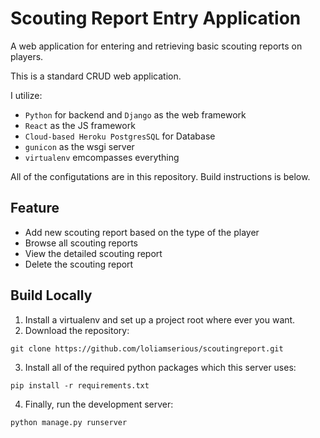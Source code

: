# Scouting Report Entry Application
A web application for entering and retrieving basic scouting reports on players.

This is a standard CRUD web application.

I utilize:
* `Python` for backend and `Django` as the web framework
* `React` as the JS framework
* `Cloud-based Heroku PostgresSQL` for Database
* `gunicon` as the wsgi server
* `virtualenv` emcompasses everything

All of the configutations are in this repository. Build instructions is below.


## Feature

* Add new scouting report based on the type of the player
* Browse all scouting reports
* View the detailed scouting report
* Delete the scouting report

## Build Locally
1. Install a virtualenv and set up a project root where ever you want.
2. Download the repository:
```
git clone https://github.com/loliamserious/scoutingreport.git
```
3. Install all of the required python packages which this server uses:
```
pip install -r requirements.txt
```
4. Finally, run the development server:
```
python manage.py runserver
```